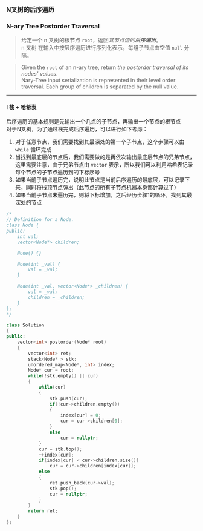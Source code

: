 ### N叉树的后序遍历
### N-ary Tree Postorder Traversal

> 给定一个 n 叉树的根节点 `root`，返回*其节点值的**后序遍历***。  
> n 叉树 在输入中按层序遍历进行序列化表示，每组子节点由空值 `null` 分隔。  

> Given the `root` of an n-ary tree, return *the postorder traversal of its nodes' values*.  
> Nary-Tree input serialization is represented in their level order traversal. Each group of children is separated by the null value.  

----------

#### I 栈 + 哈希表

 后序遍历的基本规则是先输出一个几点的子节点，再输出一个节点的根节点  
 对于N叉树，为了通过栈完成后序遍历，可以进行如下考虑：  
 1. 对于任意节点，我们需要找到其最深处的第一个子节点，这个步骤可以由 `while` 循环完成  
 2. 当找到最底层的节点后，我们需要做的是再依次输出最底层节点的兄弟节点，这里需要注意，由于兄弟节点由 `vector` 表示，所以我们可以利用哈希表记录每个节点的子节点遍历到的下标序号  
 3. 如果当前子节点遍历完，说明此节点是当前后序遍历的最底层，可以记录下来，同时将栈顶节点弹出（此节点的所有子节点机器本身都计算过了）  
 4. 如果当前子节点未遍历完，则将下标增加，之后经历步骤1的循环，找到其最深处的节点  

```cpp
/*
// Definition for a Node.
class Node {
public:
    int val;
    vector<Node*> children;

    Node() {}

    Node(int _val) {
        val = _val;
    }

    Node(int _val, vector<Node*> _children) {
        val = _val;
        children = _children;
    }
};
*/

class Solution
{
public:
    vector<int> postorder(Node* root) 
    {
        vector<int> ret;
        stack<Node* > stk;
        unordered_map<Node*, int> index;
        Node* cur = root;
        while(!stk.empty() || cur)
        {
            while(cur)
            {
                stk.push(cur);
                if(!cur->children.empty())
                {
                    index[cur] = 0;
                    cur = cur->children[0];
                }
                else
                    cur = nullptr;
            }
            cur = stk.top();
            ++index[cur];
            if(index[cur] < cur->children.size())
                cur = cur->children[index[cur]];
            else
            {
                ret.push_back(cur->val);
                stk.pop();
                cur = nullptr;
            }
        }
        return ret;
    }
};
```
